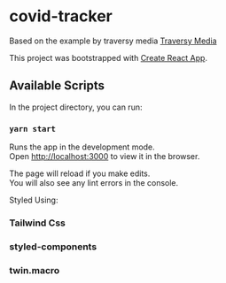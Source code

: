 # covid-tracker
Based on the example by traversy media [Traversy Media](https://www.youtube.com/watch?v=m-MAIpnH9ag)


This project was bootstrapped with [Create React App](https://github.com/facebook/create-react-app).

## Available Scripts

In the project directory, you can run:

### `yarn start`

Runs the app in the development mode.\
Open [http://localhost:3000](http://localhost:3000) to view it in the browser.

The page will reload if you make edits.\
You will also see any lint errors in the console.

Styled Using:
### Tailwind Css
### styled-components
### twin.macro
